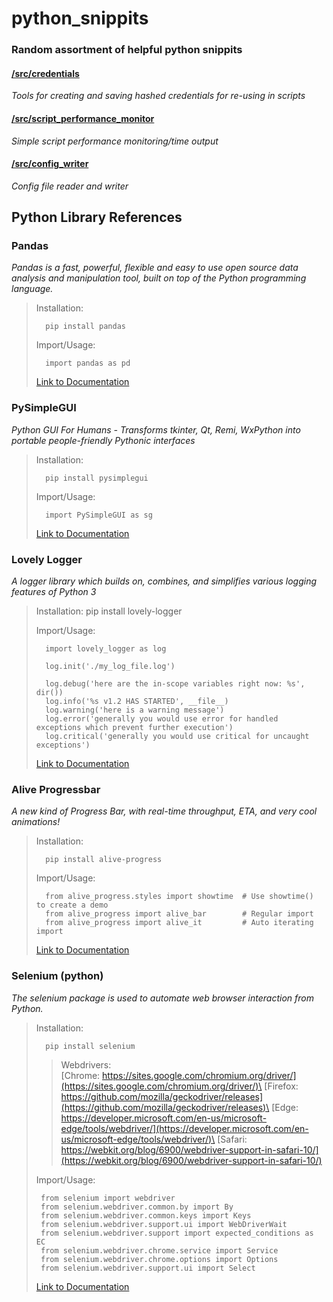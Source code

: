 # python_snippits
### Random assortment of helpful python snippits
#### [/src/credentials](https://github.com/JDShadowline/python_snippits/tree/main/src/credentials)
_Tools for creating and saving hashed credentials for re-using in scripts_

#### [/src/script_performance_monitor](https://github.com/JDShadowline/python_snippits/tree/main/src/script_performance_monitor)
_Simple script performance monitoring/time output_

#### [/src/config_writer](https://github.com/JDShadowline/python_snippits/tree/main/src/config_writer)
_Config file reader and writer_

## Python Library References
### Pandas
_Pandas is a fast, powerful, flexible and easy to use open source data analysis and manipulation tool, built on top of the Python programming language._
>Installation:
>
>       pip install pandas
>
>Import/Usage:
>
>       import pandas as pd
>
>[Link to Documentation](https://pandas.pydata.org/docs/reference/index.html#api)

### PySimpleGUI
_Python GUI For Humans - Transforms tkinter, Qt, Remi, WxPython into portable people-friendly Pythonic interfaces_
>Installation:
>
>       pip install pysimplegui
>
>Import/Usage:
>
>       import PySimpleGUI as sg
>
>[Link to Documentation](https://pysimplegui.readthedocs.io/en/latest/call%20reference/)

### Lovely Logger
_A logger library which builds on, combines, and simplifies various logging features of Python 3_
>Installation:
>       pip install lovely-logger
>
>Import/Usage:
>
>       import lovely_logger as log
>
>       log.init('./my_log_file.log')
>
>       log.debug('here are the in-scope variables right now: %s', dir())
>       log.info('%s v1.2 HAS STARTED', __file__)
>       log.warning('here is a warning message')
>       log.error('generally you would use error for handled exceptions which prevent further execution')
>       log.critical('generally you would use critical for uncaught exceptions')
>
>[Link to Documentation](https://github.com/tier2tickets/lovely-logger)

### Alive Progressbar
_A new kind of Progress Bar, with real-time throughput, ETA, and very cool animations!_
>Installation:
>
>       pip install alive-progress
>
>Import/Usage:
>
>       from alive_progress.styles import showtime  # Use showtime() to create a demo
>       from alive_progress import alive_bar        # Regular import
>       from alive_progress import alive_it         # Auto iterating import
>
>[Link to Documentation](https://github.com/rsalmei/alive-progress)

### Selenium (python)
_The selenium package is used to automate web browser interaction from Python._
>Installation:
>
>       pip install selenium
>
>>Webdrivers:\
>>[Chrome: https://sites.google.com/chromium.org/driver/](https://sites.google.com/chromium.org/driver/)\
>>[Firefox: https://github.com/mozilla/geckodriver/releases](https://github.com/mozilla/geckodriver/releases)\
>>[Edge: https://developer.microsoft.com/en-us/microsoft-edge/tools/webdriver/](https://developer.microsoft.com/en-us/microsoft-edge/tools/webdriver/)\
>>[Safari: https://webkit.org/blog/6900/webdriver-support-in-safari-10/](https://webkit.org/blog/6900/webdriver-support-in-safari-10/)
>
>Import/Usage:
>
>      from selenium import webdriver
>      from selenium.webdriver.common.by import By
>      from selenium.webdriver.common.keys import Keys
>      from selenium.webdriver.support.ui import WebDriverWait
>      from selenium.webdriver.support import expected_conditions as EC
>      from selenium.webdriver.chrome.service import Service
>      from selenium.webdriver.chrome.options import Options
>      from selenium.webdriver.support.ui import Select
>
>[Link to Documentation](https://selenium-python.readthedocs.io/)